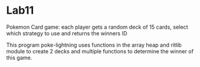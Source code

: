 # Lab11

Pokemon Card game: each player gets a random deck of 15 cards, select which strategy to use and returns the winners ID

This program poke-lightning uses functions in the array heap and ritlib module to create 2 decks and multiple functions to determine the winner of this game. 
